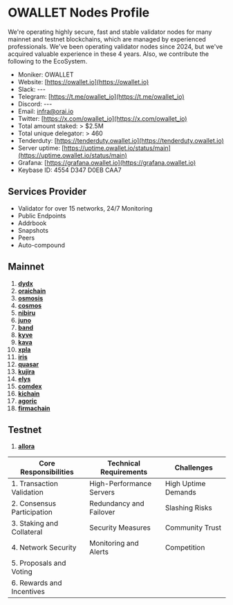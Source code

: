 # OWALLET Nodes Profile

We're operating highly secure, fast and stable validator nodes for many mainnet and testnet blockchains, which are managed by experienced professionals. We've been operating validator nodes since 2024, but we've acquired valuable experience in these 4 years. Also, we contribute the following to the EcoSystem.

- Moniker: OWALLET
- Website: [https://owallet.io](https://owallet.io)
- Slack: ---
- Telegram: [https://t.me/owallet_io](https://t.me/owallet_io)
- Discord: ---
- Email: infra@orai.io
- Twitter: [https://x.com/owallet_io](https://x.com/owallet_io)
- Total amount staked: > $2.5M
- Total unique delegator: > 460
- Tenderduty: [https://tenderduty.owallet.io](https://tenderduty.owallet.io)
- Server uptime: [https://uptime.owallet.io/status/main](https://uptime.owallet.io/status/main)
- Grafana: [https://grafana.owallet.io](https://grafana.owallet.io)
- Keybase ID: 4554 D347 D0EB CAA7

## Services Provider

- Validator for over 15 networks, 24/7 Monitoring
- Public Endpoints
- Addrbook
- Snapshots
- Peers
- Auto-compound

## Mainnet

1. [**dydx**](/mainnet/dydx.md)
2. [**oraichain**](/mainnet/oraichain.md)
3. [**osmosis**](/mainnet/osmosis.md)
4. [**cosmos**](/mainnet/cosmos.md)
5. [**nibiru**](/mainnet/nibiru.md)
6. [**juno**](/mainnet/juno.md)
7. [**band**](/mainnet/band.md)
8. [**kyve**](/mainnet/kyve.md)
9. [**kava**](/mainnet/kava.md)
10. [**xpla**](/mainnet/xpla.md)
11. [**iris**](/mainnet/iris.md)
12. [**quasar**](/mainnet/quasar.md)
13. [**kujira**](/mainnet/kujira.md)
14. [**elys**](/mainnet/elys.md)
15. [**comdex**](mainnet/comdex.md)
16. [**kichain**](mainnet/kichain.md)
17. [**agoric**](mainnet/agoric.md)
18. [**firmachain**](mainnet/firmachain.md)

## Testnet

1. [**allora**](/testnet/allora.md)

| Core Responsibilities      | Technical Requirements   | Challenges          |
|----------------------------|--------------------------|---------------------|
| 1. Transaction Validation  | High-Performance Servers | High Uptime Demands |
| 2. Consensus Participation | Redundancy and Failover  | Slashing Risks      |
| 3. Staking and Collateral  | Security Measures        | Community Trust     |
| 4. Network Security        | Monitoring and Alerts    | Competition         |
| 5. Proposals and Voting    |                          |                     |
| 6. Rewards and Incentives  |                          |                     |
